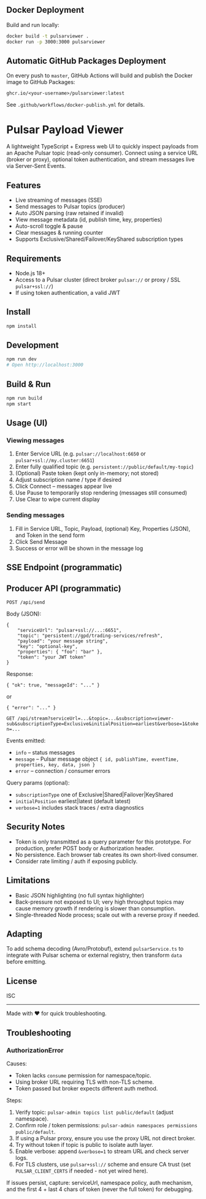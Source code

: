 ## Docker Deployment

Build and run locally:
```sh
docker build -t pulsarviewer .
docker run -p 3000:3000 pulsarviewer
```


## Automatic GitHub Packages Deployment

On every push to `master`, GitHub Actions will build and publish the Docker image to GitHub Packages:
```
ghcr.io/<your-username>/pulsarviewer:latest
```
See `.github/workflows/docker-publish.yml` for details.
# Pulsar Payload Viewer

A lightweight TypeScript + Express web UI to quickly inspect payloads from an Apache Pulsar topic (read-only consumer). Connect using a service URL (broker or proxy), optional token authentication, and stream messages live via Server-Sent Events.

## Features
- Live streaming of messages (SSE)
- Send messages to Pulsar topics (producer)
- Auto JSON parsing (raw retained if invalid)
- View message metadata (id, publish time, key, properties)
- Auto-scroll toggle & pause
- Clear messages & running counter
- Supports Exclusive/Shared/Failover/KeyShared subscription types

## Requirements
- Node.js 18+
- Access to a Pulsar cluster (direct broker `pulsar://` or proxy / SSL `pulsar+ssl://`)
- If using token authentication, a valid JWT

## Install
```bash
npm install
```

## Development
```bash
npm run dev
# Open http://localhost:3000
```

## Build & Run
```bash
npm run build
npm start
```

## Usage (UI)
### Viewing messages
1. Enter Service URL (e.g. `pulsar://localhost:6650` or `pulsar+ssl://my.cluster:6651`)
2. Enter fully qualified topic (e.g. `persistent://public/default/my-topic`)
3. (Optional) Paste token (kept only in-memory; not stored)
4. Adjust subscription name / type if desired
5. Click Connect – messages appear live
6. Use Pause to temporarily stop rendering (messages still consumed)
7. Use Clear to wipe current display

### Sending messages
1. Fill in Service URL, Topic, Payload, (optional) Key, Properties (JSON), and Token in the send form
2. Click Send Message
3. Success or error will be shown in the message log

## SSE Endpoint (programmatic)
## Producer API (programmatic)

`POST /api/send`

Body (JSON):
```
{
	"serviceUrl": "pulsar+ssl://...:6651",
	"topic": "persistent://gpd/trading-services/refresh",
	"payload": "your message string",
	"key": "optional-key",
	"properties": { "foo": "bar" },
	"token": "your JWT token"
}
```

Response:
```
{ "ok": true, "messageId": "..." }
```
or
```
{ "error": "..." }
```
`GET /api/stream?serviceUrl=...&topic=...&subscription=viewer-sub&subscriptionType=Exclusive&initialPosition=earliest&verbose=1&token=...`

Events emitted:
- `info` – status messages
- `message` – Pulsar message object `{ id, publishTime, eventTime, properties, key, data, json }`
- `error` – connection / consumer errors

Query params (optional):
- `subscriptionType` one of Exclusive|Shared|Failover|KeyShared
- `initialPosition` earliest|latest (default latest)
- `verbose=1` includes stack traces / extra diagnostics

## Security Notes
- Token is only transmitted as a query parameter for this prototype. For production, prefer POST body or Authorization header.
- No persistence. Each browser tab creates its own short-lived consumer.
- Consider rate limiting / auth if exposing publicly.

## Limitations
- Basic JSON highlighting (no full syntax highlighter)
- Back-pressure not exposed to UI; very high throughput topics may cause memory growth if rendering is slower than consumption.
- Single-threaded Node process; scale out with a reverse proxy if needed.

## Adapting
To add schema decoding (Avro/Protobuf), extend `pulsarService.ts` to integrate with Pulsar schema or external registry, then transform `data` before emitting.

## License
ISC

---
Made with ❤️ for quick troubleshooting.

## Troubleshooting

### AuthorizationError
Causes:
- Token lacks `consume` permission for namespace/topic.
- Using broker URL requiring TLS with non-TLS scheme.
- Token passed but broker expects different auth method.

Steps:
1. Verify topic: `pulsar-admin topics list public/default` (adjust namespace).
2. Confirm role / token permissions: `pulsar-admin namespaces permissions public/default`.
3. If using a Pulsar proxy, ensure you use the proxy URL not direct broker.
4. Try without token if topic is public to isolate auth layer.
5. Enable verbose: append `&verbose=1` to stream URL and check server logs.
6. For TLS clusters, use `pulsar+ssl://` scheme and ensure CA trust (set `PULSAR_CLIENT_CERTS` if needed - not yet wired here).

If issues persist, capture: serviceUrl, namespace policy, auth mechanism, and the first 4 + last 4 chars of token (never the full token) for debugging.
